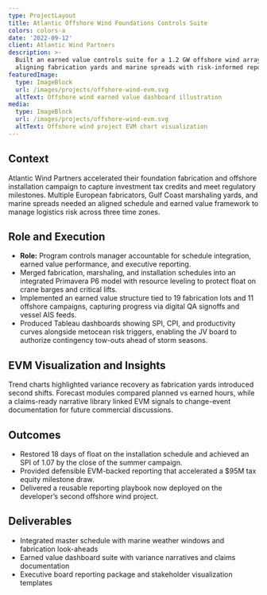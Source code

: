 ```yaml
---
type: ProjectLayout
title: Atlantic Offshore Wind Foundations Controls Suite
colors: colors-a
date: '2022-09-12'
client: Atlantic Wind Partners
description: >-
  Built an earned value controls suite for a 1.2 GW offshore wind array,
  aligning fabrication yards and marine spreads with risk-informed reporting.
featuredImage:
  type: ImageBlock
  url: /images/projects/offshore-wind-evm.svg
  altText: Offshore wind earned value dashboard illustration
media:
  type: ImageBlock
  url: /images/projects/offshore-wind-evm.svg
  altText: Offshore wind project EVM chart visualization
---
```


## Context

Atlantic Wind Partners accelerated their foundation fabrication and offshore
installation campaign to capture investment tax credits and meet regulatory
milestones. Multiple European fabricators, Gulf Coast marshaling yards, and
marine spreads needed an aligned schedule and earned value framework to manage
logistics risk across three time zones.

## Role and Execution

- **Role:** Program controls manager accountable for schedule integration,
  earned value performance, and executive reporting.
- Merged fabrication, marshaling, and installation schedules into an integrated
  Primavera P6 model with resource leveling to protect float on crane barges and
  critical lifts.
- Implemented an earned value structure tied to 19 fabrication lots and 11
  offshore campaigns, capturing progress via digital QA signoffs and vessel AIS
  feeds.
- Produced Tableau dashboards showing SPI, CPI, and productivity curves alongside
  metocean risk triggers, enabling the JV board to authorize contingency tow-outs
  ahead of storm seasons.

## EVM Visualization and Insights

Trend charts highlighted variance recovery as fabrication yards introduced second
shifts. Forecast modules compared planned vs earned hours, while a claims-ready
narrative library linked EVM signals to change-event documentation for future
commercial discussions.

## Outcomes

- Restored 18 days of float on the installation schedule and achieved an SPI of
  1.07 by the close of the summer campaign.
- Provided defensible EVM-backed reporting that accelerated a $95M tax equity
  milestone draw.
- Delivered a reusable reporting playbook now deployed on the developer’s second
  offshore wind project.

## Deliverables

- Integrated master schedule with marine weather windows and fabrication look-aheads
- Earned value dashboard suite with variance narratives and claims documentation
- Executive board reporting package and stakeholder visualization templates
